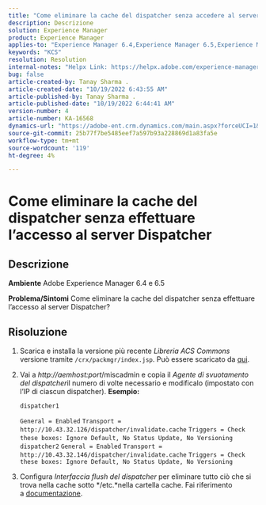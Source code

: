 ```yaml
---
title: "Come eliminare la cache del dispatcher senza accedere al server Dispatcher"
description: Descrizione
solution: Experience Manager
product: Experience Manager
applies-to: "Experience Manager 6.4,Experience Manager 6.5,Experience Manager"
keywords: "KCS"
resolution: Resolution
internal-notes: "Helpx Link: https://helpx.adobe.com/experience-manager/kb/How-to-delete-the-dispatcher-cache-without-logging-into-the-Dispatchers-AEM.html"
bug: false
article-created-by: Tanay Sharma .
article-created-date: "10/19/2022 6:43:55 AM"
article-published-by: Tanay Sharma .
article-published-date: "10/19/2022 6:44:41 AM"
version-number: 4
article-number: KA-16568
dynamics-url: "https://adobe-ent.crm.dynamics.com/main.aspx?forceUCI=1&pagetype=entityrecord&etn=knowledgearticle&id=6f95dc64-794f-ed11-bba2-0022480868ff"
source-git-commit: 25b77f7be5485eef7a597b93a228869d1a83fa5e
workflow-type: tm+mt
source-wordcount: '119'
ht-degree: 4%

---
```


# Come eliminare la cache del dispatcher senza effettuare l’accesso al server Dispatcher

## Descrizione

<b>Ambiente</b>
Adobe Experience Manager 6.4 e 6.5


<b>Problema/Sintomi</b>
Come eliminare la cache del dispatcher senza effettuare l’accesso al server Dispatcher?


## Risoluzione


1. Scarica e installa la versione più recente *Libreria ACS Commons* versione tramite `/crx/packmgr/index.jsp`. Può essere scaricato da [qui](https://github.com/Adobe-Consulting-Services/acs-aem-commons/releases).
2. Vai a *http://aemhost:port*/miscadmin e copia il *Agente di svuotamento del dispatcher*il numero di volte necessario e modificalo (impostato con l’IP di ciascun dispatcher).
   <b>Esempio:</b>



   ```
   dispatcher1
   ```


   `General = Enabled`
   `Transport = http://10.43.32.126/dispatcher/invalidate.cache`
   `Triggers = Check these boxes: Ignore Default, No Status Update, No Versioning`
   ` `
   `dispatcher2`
   `General = Enabled`
   `Transport = http://10.43.32.146/dispatcher/invalidate.cache`
   `Triggers = Check these boxes: Ignore Default, No Status Update, No Versioning`
3. Configura *Interfaccia flush del dispatcher* per eliminare tutto ciò che si trova nella cache sotto */etc.*nella cartella cache. Fai riferimento a [documentazione](https://adobe-consulting-services.github.io/acs-aem-commons/features/dispatcher-flush-ui/index.html).

